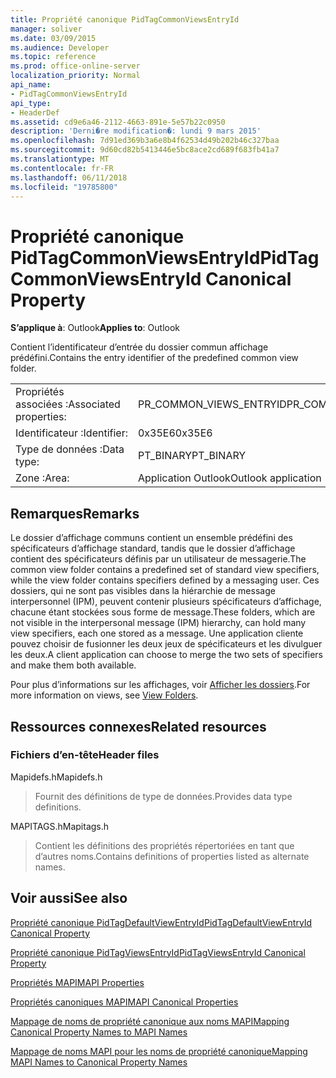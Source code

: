 ```yaml
---
title: Propriété canonique PidTagCommonViewsEntryId
manager: soliver
ms.date: 03/09/2015
ms.audience: Developer
ms.topic: reference
ms.prod: office-online-server
localization_priority: Normal
api_name:
- PidTagCommonViewsEntryId
api_type:
- HeaderDef
ms.assetid: cd9e6a46-2112-4663-891e-5e57b22c0950
description: 'Derni�re modification�: lundi 9 mars 2015'
ms.openlocfilehash: 7d91ed369b3a6e8b4f62534d49b202b46c327baa
ms.sourcegitcommit: 9d60cd82b5413446e5bc8ace2cd689f683fb41a7
ms.translationtype: MT
ms.contentlocale: fr-FR
ms.lasthandoff: 06/11/2018
ms.locfileid: "19785800"
---
```

# <a name="pidtagcommonviewsentryid-canonical-property"></a><span data-ttu-id="393dd-103">Propriété canonique PidTagCommonViewsEntryId</span><span class="sxs-lookup"><span data-stu-id="393dd-103">PidTagCommonViewsEntryId Canonical Property</span></span>

  
  
<span data-ttu-id="393dd-104">**S’applique à**: Outlook</span><span class="sxs-lookup"><span data-stu-id="393dd-104">**Applies to**: Outlook</span></span> 
  
<span data-ttu-id="393dd-105">Contient l’identificateur d’entrée du dossier commun affichage prédéfini.</span><span class="sxs-lookup"><span data-stu-id="393dd-105">Contains the entry identifier of the predefined common view folder.</span></span> 
  
|||
|:-----|:-----|
|<span data-ttu-id="393dd-106">Propriétés associées :</span><span class="sxs-lookup"><span data-stu-id="393dd-106">Associated properties:</span></span>  <br/> |<span data-ttu-id="393dd-107">PR_COMMON_VIEWS_ENTRYID</span><span class="sxs-lookup"><span data-stu-id="393dd-107">PR_COMMON_VIEWS_ENTRYID</span></span>  <br/> |
|<span data-ttu-id="393dd-108">Identificateur :</span><span class="sxs-lookup"><span data-stu-id="393dd-108">Identifier:</span></span>  <br/> |<span data-ttu-id="393dd-109">0x35E6</span><span class="sxs-lookup"><span data-stu-id="393dd-109">0x35E6</span></span>  <br/> |
|<span data-ttu-id="393dd-110">Type de données :</span><span class="sxs-lookup"><span data-stu-id="393dd-110">Data type:</span></span>  <br/> |<span data-ttu-id="393dd-111">PT_BINARY</span><span class="sxs-lookup"><span data-stu-id="393dd-111">PT_BINARY</span></span>  <br/> |
|<span data-ttu-id="393dd-112">Zone :</span><span class="sxs-lookup"><span data-stu-id="393dd-112">Area:</span></span>  <br/> |<span data-ttu-id="393dd-113">Application Outlook</span><span class="sxs-lookup"><span data-stu-id="393dd-113">Outlook application</span></span>  <br/> |
   
## <a name="remarks"></a><span data-ttu-id="393dd-114">Remarques</span><span class="sxs-lookup"><span data-stu-id="393dd-114">Remarks</span></span>

<span data-ttu-id="393dd-115">Le dossier d’affichage communs contient un ensemble prédéfini des spécificateurs d’affichage standard, tandis que le dossier d’affichage contient des spécificateurs définis par un utilisateur de messagerie.</span><span class="sxs-lookup"><span data-stu-id="393dd-115">The common view folder contains a predefined set of standard view specifiers, while the view folder contains specifiers defined by a messaging user.</span></span> <span data-ttu-id="393dd-116">Ces dossiers, qui ne sont pas visibles dans la hiérarchie de message interpersonnel (IPM), peuvent contenir plusieurs spécificateurs d’affichage, chacune étant stockées sous forme de message.</span><span class="sxs-lookup"><span data-stu-id="393dd-116">These folders, which are not visible in the interpersonal message (IPM) hierarchy, can hold many view specifiers, each one stored as a message.</span></span> <span data-ttu-id="393dd-117">Une application cliente pouvez choisir de fusionner les deux jeux de spécificateurs et les divulguer les deux.</span><span class="sxs-lookup"><span data-stu-id="393dd-117">A client application can choose to merge the two sets of specifiers and make them both available.</span></span> 
  
<span data-ttu-id="393dd-118">Pour plus d’informations sur les affichages, voir [Afficher les dossiers](mapi-view-folders.md).</span><span class="sxs-lookup"><span data-stu-id="393dd-118">For more information on views, see [View Folders](mapi-view-folders.md).</span></span>
  
## <a name="related-resources"></a><span data-ttu-id="393dd-119">Ressources connexes</span><span class="sxs-lookup"><span data-stu-id="393dd-119">Related resources</span></span>

### <a name="header-files"></a><span data-ttu-id="393dd-120">Fichiers d’en-tête</span><span class="sxs-lookup"><span data-stu-id="393dd-120">Header files</span></span>

<span data-ttu-id="393dd-121">Mapidefs.h</span><span class="sxs-lookup"><span data-stu-id="393dd-121">Mapidefs.h</span></span>
  
> <span data-ttu-id="393dd-122">Fournit des définitions de type de données.</span><span class="sxs-lookup"><span data-stu-id="393dd-122">Provides data type definitions.</span></span>
    
<span data-ttu-id="393dd-123">MAPITAGS.h</span><span class="sxs-lookup"><span data-stu-id="393dd-123">Mapitags.h</span></span>
  
> <span data-ttu-id="393dd-124">Contient les définitions des propriétés répertoriées en tant que d’autres noms.</span><span class="sxs-lookup"><span data-stu-id="393dd-124">Contains definitions of properties listed as alternate names.</span></span>
    
## <a name="see-also"></a><span data-ttu-id="393dd-125">Voir aussi</span><span class="sxs-lookup"><span data-stu-id="393dd-125">See also</span></span>



[<span data-ttu-id="393dd-126">Propriété canonique PidTagDefaultViewEntryId</span><span class="sxs-lookup"><span data-stu-id="393dd-126">PidTagDefaultViewEntryId Canonical Property</span></span>](pidtagdefaultviewentryid-canonical-property.md)
  
[<span data-ttu-id="393dd-127">Propriété canonique PidTagViewsEntryId</span><span class="sxs-lookup"><span data-stu-id="393dd-127">PidTagViewsEntryId Canonical Property</span></span>](pidtagviewsentryid-canonical-property.md)


[<span data-ttu-id="393dd-128">Propriétés MAPI</span><span class="sxs-lookup"><span data-stu-id="393dd-128">MAPI Properties</span></span>](mapi-properties.md)
  
[<span data-ttu-id="393dd-129">Propriétés canoniques MAPI</span><span class="sxs-lookup"><span data-stu-id="393dd-129">MAPI Canonical Properties</span></span>](mapi-canonical-properties.md)
  
[<span data-ttu-id="393dd-130">Mappage de noms de propriété canonique aux noms MAPI</span><span class="sxs-lookup"><span data-stu-id="393dd-130">Mapping Canonical Property Names to MAPI Names</span></span>](mapping-canonical-property-names-to-mapi-names.md)
  
[<span data-ttu-id="393dd-131">Mappage de noms MAPI pour les noms de propriété canonique</span><span class="sxs-lookup"><span data-stu-id="393dd-131">Mapping MAPI Names to Canonical Property Names</span></span>](mapping-mapi-names-to-canonical-property-names.md)

